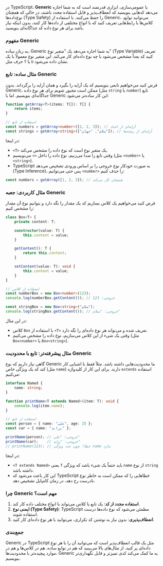 در TypeScript، **Generic** یا عمومی‌سازی، ابزاری قدرتمند است که به شما اجازه می‌دهد کدهایی بنویسید که انعطاف‌پذیر و قابل استفاده مجدد باشند، در حالی که همچنان نوع‌داده‌ها (Type Safety) را حفظ می‌کنند. با استفاده از Generic، می‌توانید توابع، کلاس‌ها یا رابط‌هایی تعریف کنید که با انواع مختلفی از داده‌ها کار کنند، بدون اینکه نیاز باشد برای هر نوع داده کد جداگانه‌ای بنویسید.

### مفهوم Generic
به زبان ساده، Generic به شما اجازه می‌دهد یک "متغیر نوع" (Type Variable) تعریف کنید که بعداً مشخص می‌شود با چه نوع داده‌ای کار می‌کند. این متغیر نوع معمولاً با یک حرف مثل `T` یا `U` نشان داده می‌شود.

### مثال ساده: تابع Generic
فرض کنید می‌خواهیم تابعی بنویسیم که یک آرایه را بگیرد و همان آرایه را برگرداند. بدون Generic، ممکن است مجبور شویم برای هر نوع داده (مثل `string` یا `number`) تابع جداگانه‌ای بنویسیم. اما با Generic این کار ساده‌تر می‌شود:

```typescript
function getArray<T>(items: T[]): T[] {
    return items;
}

// استفاده از تابع
const numbers = getArray<number>([1, 2, 3]); // آرایه‌ای از اعداد
const strings = getArray<string>(["سلام", "جهان"]); // آرایه‌ای از رشته‌ها
```

در اینجا:
- `<T>` یک متغیر نوع است که نوع داده را مشخص می‌کند.
- وقتی تابع را صدا می‌زنیم، نوع داده را داخل `<>` می‌نویسیم (مثل `<number>` یا `<string>`).
- TypeScript به صورت خودکار نوع خروجی را بر اساس ورودی تشخیص می‌دهد (Type Inference)، پس حتی می‌توانیم `<number>` را حذف کنیم:

```typescript
const numbers = getArray([1, 2, 3]); // همچنان کار می‌کند
```

### مثال کاربردی: جعبه Generic
فرض کنید می‌خواهیم یک کلاس بسازیم که یک مقدار را نگه دارد و بتوانیم نوع آن مقدار را مشخص کنیم:

```typescript
class Box<T> {
    private content: T;

    constructor(value: T) {
        this.content = value;
    }

    getContent(): T {
        return this.content;
    }

    setContent(value: T): void {
        this.content = value;
    }
}

// استفاده از کلاس
const numberBox = new Box<number>(123);
console.log(numberBox.getContent()); // خروجی: 123

const stringBox = new Box<string>("سلام");
console.log(stringBox.getContent()); // خروجی: "سلام"
```

در این مثال:
- کلاس `Box` با استفاده از `<T>` تعریف شده و می‌تواند هر نوع داده‌ای را نگه دارد.
- وقتی یک شیء از این کلاس می‌سازیم، نوع داده را مشخص می‌کنیم (مثل `Box<number>` یا `Box<string>`).

### مثال پیشرفته‌تر: تابع با محدودیت Generic
گاهی نیاز داریم که نوع Generic ما محدودیت‌هایی داشته باشد. مثلاً فقط با اشیایی کار کند که یک ویژگی خاص (مثل `name`) دارند. برای این کار از کلیدواژه `extends` استفاده می‌کنیم:

```typescript
interface Named {
    name: string;
}

function printName<T extends Named>(item: T): void {
    console.log(item.name);
}

// استفاده از تابع
const person = { name: "علی", age: 25 };
const car = { name: "پراید" };

printName(person); // خروجی: "علی"
printName(car);    // خروجی: "پراید"
// printName(123); // خطا! چون عدد ویژگی name ندارد
```

در اینجا:
- `<T extends Named>` یعنی `T` باید حتماً یک شیء باشد که ویژگی `name` از نوع `string` داشته باشد.
- این کار باعث می‌شود که TypeScript خطاهایی را که ممکن است به خاطر نوع نادرست رخ دهد، در زمان کامپایل تشخیص دهد.

### چرا Generic مهم است؟
1. **استفاده مجدد از کد**: یک تابع یا کلاس می‌تواند با انواع مختلف داده کار کند.
2. **ایمنی نوع (Type Safety)**: TypeScript مطمئن می‌شود که نوع داده‌ها درست استفاده شوند.
3. **انعطاف‌پذیری**: بدون نیاز به نوشتن کد تکراری، می‌توانید با هر نوع داده‌ای کار کنید.

### جمع‌بندی
Generic در TypeScript مثل یک قالب انعطاف‌پذیر است که می‌توانید آن را با هر نوع داده‌ای پر کنید. از مثال‌های بالا می‌بینید که هم در توابع ساده، هم در کلاس‌ها و هم در موارد پیچیده‌تر با محدودیت‌ها، Generic به ما کمک می‌کند کدی تمیزتر و قابل نگهداری‌تر بنویسیم.
